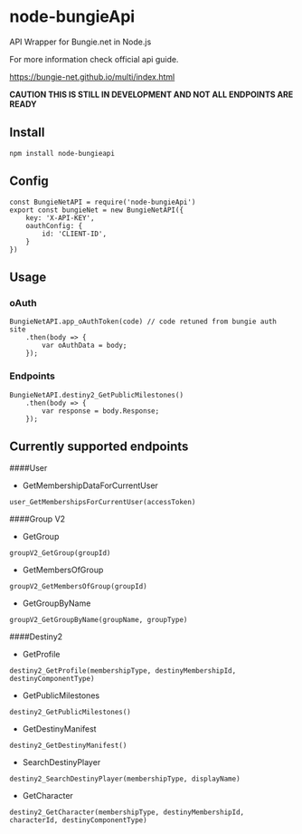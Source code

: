 # node-bungieApi
API Wrapper for Bungie.net in Node.js

For more information check official api guide.

https://bungie-net.github.io/multi/index.html

**CAUTION THIS IS STILL IN DEVELOPMENT AND NOT ALL ENDPOINTS ARE READY**

## Install
```
npm install node-bungieapi 
```
## Config
```
const BungieNetAPI = require('node-bungieApi')
export const bungieNet = new BungieNetAPI({
    key: 'X-API-KEY',
    oauthConfig: {
        id: 'CLIENT-ID',
    }
})
```
## Usage
### oAuth
```
BungieNetAPI.app_oAuthToken(code) // code retuned from bungie auth site
    .then(body => {
        var oAuthData = body;
    });
```
### Endpoints
```
BungieNetAPI.destiny2_GetPublicMilestones()
    .then(body => {
        var response = body.Response;
    });
```
## Currently supported endpoints
####User
- GetMembershipDataForCurrentUser 
```
user_GetMembershipsForCurrentUser(accessToken)
```
####Group V2
- GetGroup 
```
groupV2_GetGroup(groupId)
```
- GetMembersOfGroup
```
groupV2_GetMembersOfGroup(groupId)
```
- GetGroupByName
```
groupV2_GetGroupByName(groupName, groupType)
```
####Destiny2
- GetProfile
```
destiny2_GetProfile(membershipType, destinyMembershipId, destinyComponentType)
```
- GetPublicMilestones
```
destiny2_GetPublicMilestones()
```
- GetDestinyManifest
```
destiny2_GetDestinyManifest()
```
- SearchDestinyPlayer
```
destiny2_SearchDestinyPlayer(membershipType, displayName)
```
- GetCharacter
```
destiny2_GetCharacter(membershipType, destinyMembershipId, characterId, destinyComponentType)
```